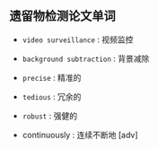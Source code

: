 ## 遗留物检测论文单词

+ `video surveillance` : 视频监控

+ `background subtraction` : 背景减除

+ `precise` : 精准的

+ `tedious` : 冗余的

+ `robust` : 强健的

+ continuously : 连续不断地 [adv]